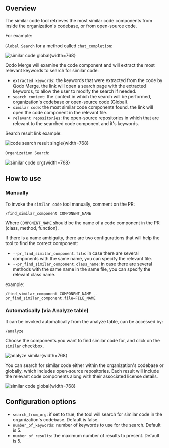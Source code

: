 ## Overview
The similar code tool retrieves the most similar code components from inside the organization's codebase, or from open-source code.

For example:

`Global Search` for a method called `chat_completion`:

![similar code global](https://codium.ai/images/pr_agent/similar_code_global2.png){width=768}


Qodo Merge will examine the code component and will extract the most relevant keywords to search for similar code:

- `extracted keywords`: the keywords that were extracted from the code by Qodo Merge. the link will open a search page with the extracted keywords, to allow the user to modify the search if needed.
- `search context`: the context in which the search will be performed, organization's codebase or open-source code (Global).
- `similar code`: the most similar code components found. the link will open the code component in the relevant file.
- `relevant repositories`: the open-source repositories in which that are relevant to the searched code component and it's keywords.

Search result link example:

![code search result single](https://codium.ai/images/pr_agent/code_search_result_single.png){width=768}


`Organization Search`:

![similar code org](https://codium.ai/images/pr_agent/similar_code_org.png){width=768}


## How to use
### Manually
To invoke the `similar code` tool manually, comment on the PR:
```
/find_similar_component COMPONENT_NAME
```
Where `COMPONENT_NAME` should be the name of a code component in the PR (class, method, function).

If there is a name ambiguity, there are two configurations that will help the tool to find the correct component:

- `--pr_find_similar_component.file`: in case there are several components with the same name, you can specify the relevant file.
- `--pr_find_similar_component.class_name`: in case there are several methods with the same name in the same file, you can specify the relevant class name.

example:
```
/find_similar_component COMPONENT_NAME --pr_find_similar_component.file=FILE_NAME
```

### Automatically (via Analyze table)
It can be invoked automatically from the analyze table, can be accessed by:
```
/analyze
```
Choose the components you want to find similar code for, and click on the `similar` checkbox.

![analyze similar](https://codium.ai/images/pr_agent/analyze_similar.png){width=768}

You can search for similar code either within the organization's codebase or globally, which includes open-source repositories. Each result will include the relevant code components along with their associated license details.

![similar code global](https://codium.ai/images/pr_agent/similar_code_global.png){width=768}


## Configuration options

- `search_from_org`: if set to true, the tool will search for similar code in the organization's codebase. Default is false.
- `number_of_keywords`: number of keywords to use for the search. Default is 5.
- `number_of_results`: the maximum number of results to present. Default is 5.
